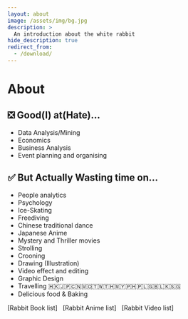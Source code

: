```yaml
---
layout: about
image: /assets/img/bg.jpg
description: >
  An introduction about the white rabbit
hide_description: true
redirect_from:
  - /download/
---
```


# About

<!--author-->
## ❎ Good(I) at(Hate)...
- Data Analysis/Mining
- Economics
- Business Analysis
- Event planning and organising

## ✅ But Actually Wasting time on...
- People analytics
- Psychology
- Ice-Skating
- Freediving
- Chinese traditional dance
- Japanese Anime
- Mystery and Thriller movies
- Strolling
- Crooning
- Drawing (Illustration)
- Video effect and editing
- Graphic Design
- Travelling 🇭🇰🇯🇵🇨🇳🇲🇴🇹🇼🇹🇭🇲🇾🇵🇭🇵🇱🇬🇧🇱🇰🇸🇬
- Delicious food & Baking

[Rabbit Book list]   [Rabbit Anime list]   [Rabbit Video list]



[Inez Book list]:https://www.goodreads.com/user/show/137411990-inez
[Inez Anime list]: https://myanimelist.net/animelist/lysuzune
[Inez Video list]: https://space.bilibili.com/906780
